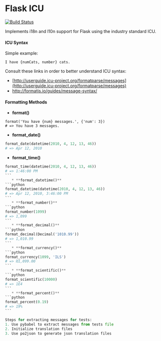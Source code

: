 Flask ICU
=========

[![Build Status](https://travis-ci.org/beavyHQ/flask-icu.svg?branch=retrofit-for-pyicu)](https://travis-ci.org/beavyHQ/flask-icu)

Implements i18n and l10n support for Flask using the industry standard
ICU.

#### ICU Syntax

Simple example:
```
I have {numCats, number} cats.
```

Consult these links in order to better understand ICU syntax:  
* [http://userguide.icu-project.org/formatparse/messages](http://userguide.icu-project.org/formatparse/messages)
* http://formatjs.io/guides/message-syntax/

#### Formatting Methods  

   * **format()**
```
format('You have {num} messages.', {'num': 3})
# => You have 3 messages.
```
   * **format_date()**  
```python
format_date(datetime(2010, 4, 12, 13, 46))
# => Apr 12, 2010
```
   * **format_time()**  
````python
format_time(datetime(2010, 4, 12, 13, 46))
# => 1:46:00 PM
```
   * **format_datetime()**   
```python
format_datetime(datetime(2010, 4, 12, 13, 46))
# => Apr 12, 2010, 3:46:00 PM
```
   * **format_number()**  
```python
format_number(1099)
# => 1,099
```
   * **format_decimal()**  
```python
format_decimal(Decimal('1010.99'))
# => 1,010.99
```
   * **format_currency()**  
```python
format_currency(1099, 'ILS')
# => ₪1,099.00
```
   * **format_scientific()**
```python
format_scientific(10000)
# => 1E4
```
   * **format_percent()**  
```python
format_percent(0.19)
# => 19%
```

Steps for extracting messages for tests:  
1. Use pybabel to extract messages from tests file   
2. Initialize translation files  
3. Use po2json to generate json translation files  
